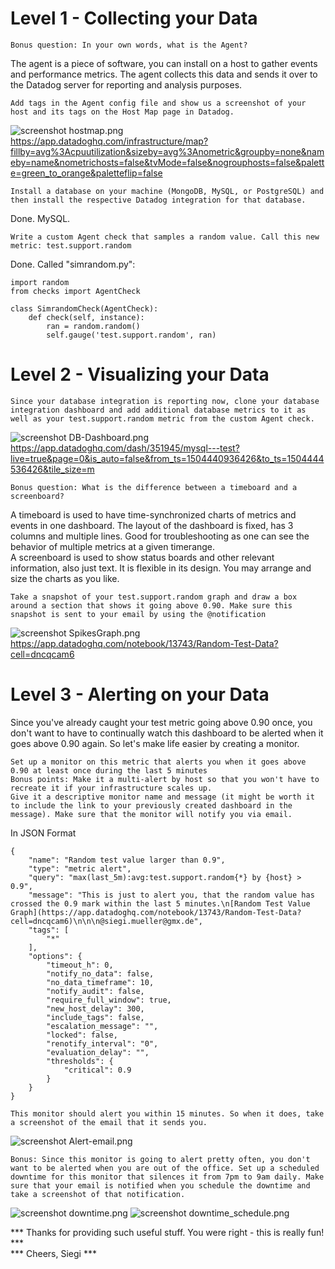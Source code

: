 # Level 1 - Collecting your Data

    Bonus question: In your own words, what is the Agent?
The agent is a piece of software, you can install on a host to gather events and performance metrics. The agent collects this data and sends it over to the Datadog server for reporting and analysis purposes.

    Add tags in the Agent config file and show us a screenshot of your host and its tags on the Host Map page in Datadog.
![screenshot hostmap.png](/hostmap.PNG)  
https://app.datadoghq.com/infrastructure/map?fillby=avg%3Acpuutilization&sizeby=avg%3Anometric&groupby=none&nameby=name&nometrichosts=false&tvMode=false&nogrouphosts=false&palette=green_to_orange&paletteflip=false

    Install a database on your machine (MongoDB, MySQL, or PostgreSQL) and then install the respective Datadog integration for that database.
Done. MySQL.

    Write a custom Agent check that samples a random value. Call this new metric: test.support.random
Done. Called "simrandom.py":

```
import random 
from checks import AgentCheck

class SimrandomCheck(AgentCheck):
    def check(self, instance):
        ran = random.random()
        self.gauge('test.support.random', ran)
```

# Level 2 - Visualizing your Data

    Since your database integration is reporting now, clone your database integration dashboard and add additional database metrics to it as well as your test.support.random metric from the custom Agent check.
![screenshot DB-Dashboard.png](/DB-Dashboard.PNG)  
https://app.datadoghq.com/dash/351945/mysql---test?live=true&page=0&is_auto=false&from_ts=1504440936426&to_ts=1504444536426&tile_size=m  

    Bonus question: What is the difference between a timeboard and a screenboard?
A timeboard is used to have time-synchronized charts of metrics and events in one dashboard. The layout of the dashboard is fixed, has 3 columns and multiple lines. Good for troubleshooting as one can see the behavior of multiple metrics at a given timerange.  
A screenboard is used to show status boards and other relevant information, also just text. It is flexible in its design. You may arrange and size the charts as you like.

    Take a snapshot of your test.support.random graph and draw a box around a section that shows it going above 0.90. Make sure this snapshot is sent to your email by using the @notification  
![screenshot SpikesGraph.png](/SpikesGraph.PNG)  
https://app.datadoghq.com/notebook/13743/Random-Test-Data?cell=dncqcam6  


# Level 3 - Alerting on your Data

Since you've already caught your test metric going above 0.90 once, you don't want to have to continually watch this dashboard to be alerted when it goes above 0.90 again. So let's make life easier by creating a monitor.

    Set up a monitor on this metric that alerts you when it goes above 0.90 at least once during the last 5 minutes  
    Bonus points: Make it a multi-alert by host so that you won't have to recreate it if your infrastructure scales up.
    Give it a descriptive monitor name and message (it might be worth it to include the link to your previously created dashboard in the message). Make sure that the monitor will notify you via email. 
In JSON Format 
```     
{
	"name": "Random test value larger than 0.9",
	"type": "metric alert",
	"query": "max(last_5m):avg:test.support.random{*} by {host} > 0.9",
	"message": "This is just to alert you, that the random value has crossed the 0.9 mark within the last 5 minutes.\n[Random Test Value Graph](https://app.datadoghq.com/notebook/13743/Random-Test-Data?cell=dncqcam6)\n\n\n@siegi.mueller@gmx.de",
	"tags": [
		"*"
	],
	"options": {
		"timeout_h": 0,
		"notify_no_data": false,
		"no_data_timeframe": 10,
		"notify_audit": false,
		"require_full_window": true,
		"new_host_delay": 300,
		"include_tags": false,
		"escalation_message": "",
		"locked": false,
		"renotify_interval": "0",
		"evaluation_delay": "",
		"thresholds": {
			"critical": 0.9
		}
	}
}
```
    This monitor should alert you within 15 minutes. So when it does, take a screenshot of the email that it sends you. 
![screenshot Alert-email.png](/Alert-email.PNG) 

    Bonus: Since this monitor is going to alert pretty often, you don't want to be alerted when you are out of the office. Set up a scheduled downtime for this monitor that silences it from 7pm to 9am daily. Make sure that your email is notified when you schedule the downtime and take a screenshot of that notification.
![screenshot downtime.png](/downtime.PNG) 
![screenshot downtime_schedule.png](/downtime_schedule.PNG) 

*** Thanks for providing such useful stuff. You were right - this is really fun! ***  
*** Cheers, Siegi ***  
